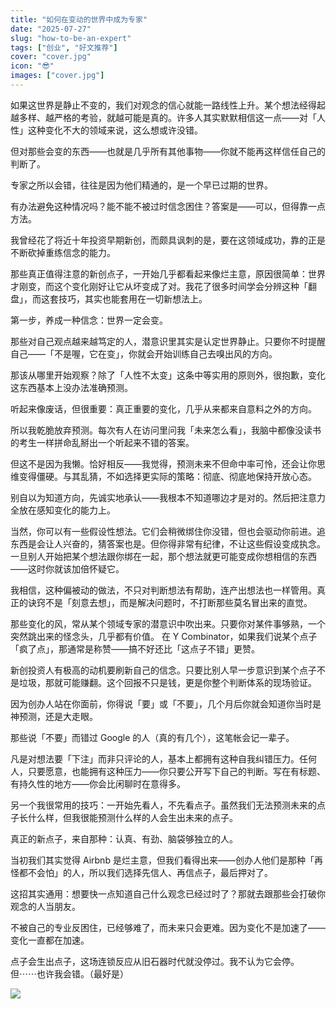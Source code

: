 ```yaml
---
title: "如何在变动的世界中成为专家"
date: "2025-07-27"
slug: "how-to-be-an-expert"
tags: ["创业", "好文推荐"]
cover: "cover.jpg"
icon: "😎"
images: ["cover.jpg"]
---
```

如果这世界是静止不变的，我们对观念的信心就能一路线性上升。某个想法经得起越多样、越严格的考验，就越可能是真的。许多人其实默默相信这一点——对「人性」这种变化不大的领域来说，这么想或许没错。



但对那些会变的东西——也就是几乎所有其他事物——你就不能再这样信任自己的判断了。



专家之所以会错，往往是因为他们精通的，是一个早已过期的世界。



有办法避免这种情况吗？能不能不被过时信念困住？答案是——可以，但得靠一点方法。



我曾经花了将近十年投资早期新创，而颇具讽刺的是，要在这领域成功，靠的正是不断砍掉重练信念的能力。



那些真正值得注意的新创点子，一开始几乎都看起来像烂主意，原因很简单：世界才刚变，而这个变化刚好让它从坏变成了对。我花了很多时间学会分辨这种「翻盘」，而这套技巧，其实也能套用在一切新想法上。



第一步，养成一种信念：世界一定会变。



那些对自己观点越来越笃定的人，潜意识里其实是认定世界静止。只要你不时提醒自己——「不是喔，它在变」，你就会开始训练自己去嗅出风的方向。



那该从哪里开始观察？除了「人性不太变」这条中等实用的原则外，很抱歉，变化这东西基本上没办法准确预测。



听起来像废话，但很重要：真正重要的变化，几乎从来都来自意料之外的方向。



所以我乾脆放弃预测。每次有人在访问里问我「未来怎么看」，我脑中都像没读书的考生一样拼命乱掰出一个听起来不错的答案。



但这不是因为我懒。恰好相反——我觉得，预测未来不但命中率可怜，还会让你思维变得僵硬。与其乱猜，不如选择更实际的策略：彻底、彻底地保持开放心态。



别自以为知道方向，先诚实地承认——我根本不知道哪边才是对的。然后把注意力全放在感知变化的能力上。



当然，你可以有一些假设性想法。它们会稍微绑住你没错，但也会驱动你前进。追东西是会让人兴奋的，猜答案也是。但你得非常有纪律，不让这些假设变成执念。
一旦别人开始把某个想法跟你绑在一起，那个想法就更可能变成你想相信的东西——这时你就该加倍怀疑它。



我相信，这种偏被动的做法，不只对判断想法有帮助，连产出想法也一样管用。真正的诀窍不是「刻意去想」，而是解决问题时，不打断那些莫名冒出来的直觉。



那些变化的风，常从某个领域专家的潜意识中吹出来。只要你对某件事够熟，一个突然跳出来的怪念头，几乎都有价值。
在 Y Combinator，如果我们说某个点子「疯了点」，那通常是称赞——搞不好还比「这点子不错」更赞。



新创投资人有极高的动机要刷新自己的信念。只要比别人早一步意识到某个点子不是垃圾，那就可能赚翻。这个回报不只是钱，更是你整个判断体系的现场验证。



因为创办人站在你面前，你得说「要」或「不要」，几个月后你就会知道你当时是神预测，还是大走眼。



那些说「不要」而错过 Google 的人（真的有几个），这笔帐会记一辈子。



凡是对想法要「下注」而非只评论的人，基本上都拥有这种自我纠错压力。任何人，只要愿意，也能拥有这种压力——你只要公开写下自己的判断。写在有标题、有持久性的地方——你会比闲聊时在意得多。



另一个我很常用的技巧：一开始先看人，不先看点子。虽然我们无法预测未来的点子长什么样，但我很能预测什么样的人会生出未来的点子。



真正的新点子，来自那种：认真、有劲、脑袋够独立的人。



当初我们其实觉得 Airbnb 是烂主意，但我们看得出来——创办人他们是那种「再怪都不会怕」的人，所以我们选择先信人、再信点子，最后押对了。



这招其实通用：想要快一点知道自己什么观念已经过时了？那就去跟那些会打破你观念的人当朋友。



不被自己的专业反困住，已经够难了，而未来只会更难。因为变化不是加速了——变化一直都在加速。



点子会生出点子，这场连锁反应从旧石器时代就没停过。我不认为它会停。
但⋯⋯也许我会错。（最好是）




![](https://prod-files-secure.s3.us-west-2.amazonaws.com/112d0858-5090-4d34-a606-b75eb8d65fd2/46476355-9cf3-4e99-9b7a-3531bc426380/1000202064.png?X-Amz-Algorithm=AWS4-HMAC-SHA256&X-Amz-Content-Sha256=UNSIGNED-PAYLOAD&X-Amz-Credential=ASIAZI2LB4665BECVCII%2F20250828%2Fus-west-2%2Fs3%2Faws4_request&X-Amz-Date=20250828T211206Z&X-Amz-Expires=3600&X-Amz-Security-Token=IQoJb3JpZ2luX2VjEFUaCXVzLXdlc3QtMiJHMEUCIQCXaPnTfkCbApCvQBeEliRK5Yc6T0Vw0Z11S7w341hpbwIgKF4PY38yJLUbf24gXds8%2FBYdJfvFFdgbi794cj5U8IYqiAQIrv%2F%2F%2F%2F%2F%2F%2F%2F%2F%2FARAAGgw2Mzc0MjMxODM4MDUiDGJOBqzQxHk6KMrpHSrcA7k5PdzE%2BqGl%2BQdjorMn73lXfzGbEy2Pi7ky8P8MZespa1WvJkxNaz6tTdBBAGSjxKA%2FFXnnuzP%2BaXoND0OnVI0s0Bri%2B6S1BpffN4BYljNsih5ffJOtOH9Mis6QfHW0Z8n7Mn0%2FnzBIlWHWEqRxPUs6KdLDqcRTAWSv6173vnkH1MEy8bAVA8lYauimKg0bdB9n%2BPZ0GbmDXwbf5w2MQPFw%2F5DcD%2FPxvnxRUslLFGcKV4ezdpqS9NAQXygMbeQnxKECSlh938evSrf0L9WBWL%2FG0F9umdqIl8Xu4Dpe051Gz%2FJRtbLI74anSLGdOCMgG%2BR5vJ%2F62WwEaX2kEcQ0lWZiaG7EfzjnWUi%2BgPE%2BPepsoyEA8FhtBVHSecMdC7kYCB8BSmpUJ8K4BNIyiSsHHUufk6YBDmXScqaLMIF0AyCi7RXrZ%2FzPbTfLOjndisUTSb6WHxyLB%2FL92QO5b0XxwgLxhil1CMNPAmJxBJOY%2BJxdrdxkI0ZtQDpJQza3c56ZNoDtlQXQi9hc2wNetdnJ8Gg1ZWCdSlX6jQ0ge2Q7UiQWuDTVqoC%2B3MjZXStB%2FKelli9I4qAMm1UKiWxoOlEAET6%2BtjwewK1zkVdxIHsov8Rgy8vM6MlAq8QyyrqTMKP8wsUGOqUBisRL4czOxS9UotJCmFCn4ZFXrM60Vc7QHLEZ%2Bj%2Bs%2Fh%2Byg50XzuHH1R0Y3ir90X0z4qw4dBeALcG1i2V8bKBM%2Fm0rYYZd46xlD5DYCjbWWZwLwnlwuIKKtv6arumP9nnAZfsmvdileMqKmf7VJ8%2FXbWRGHEUQVvl5XpeE5HKWRgr2BuI67QKYsCZjNggg%2B1dhjrkEORTW8w0YJH6Wm7dwntNa5oB%2B&X-Amz-Signature=d9ab0d77af1afd35747e00cafcb38ff00d2254381256f9264438a92d59d894ca&X-Amz-SignedHeaders=host&x-amz-checksum-mode=ENABLED&x-id=GetObject)

